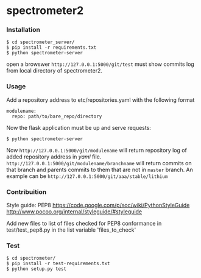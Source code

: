 # spectrometer2

### Installation
```
$ cd spectrometer_server/
$ pip install -r requirements.txt
$ python spectrometer-server
```

open a browswer
`http://127.0.0.1:5000/git/test`
must show commits log from local directory of spectrometer2.

### Usage
Add a repository address to etc/repositories.yaml
with the following format
```
modulename:
  repo: path/to/bare_repo/directory
```
Now the flask application must be up and serve requests:
```
$ python spectrometer-server
```
Now `http://127.0.0.1:5000/git/modulename` will return repository log of added repository address in *yaml* file.
`http://127.0.0.1:5000/git/modulename/branchname` will return commits on that branch and parents commits to them that
are not in `master` branch. An example can be `http://127.0.0.1:5000/git/aaa/stable/lithium`

### Contribuition
Style guide:
PEP8
https://code.google.com/p/soc/wiki/PythonStyleGuide
http://www.pocoo.org/internal/styleguide/#styleguide

Add new files to list of files checked for PEP8 conformance in test/test_pep8.py in the list variable 'files_to_check'

### Test
```
$ cd spectrometer/
$ pip install -r test-requirements.txt
$ python setup.py test
```
